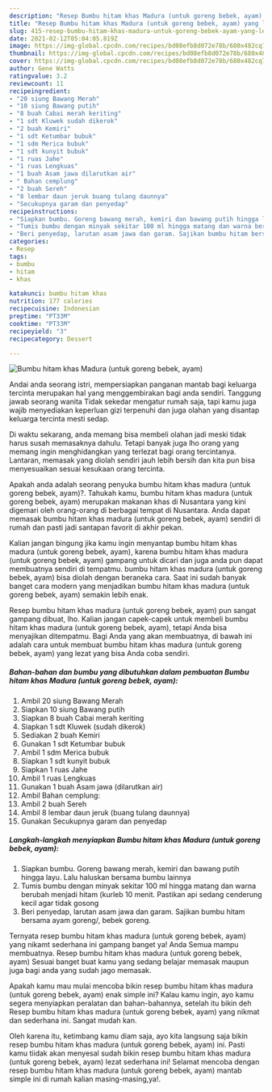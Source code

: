 ```yaml
---
description: "Resep Bumbu hitam khas Madura (untuk goreng bebek, ayam) yang lezat dan Mudah Dibuat"
title: "Resep Bumbu hitam khas Madura (untuk goreng bebek, ayam) yang lezat dan Mudah Dibuat"
slug: 415-resep-bumbu-hitam-khas-madura-untuk-goreng-bebek-ayam-yang-lezat-dan-mudah-dibuat
date: 2021-02-12T05:04:05.819Z
image: https://img-global.cpcdn.com/recipes/bd08efb8d072e78b/680x482cq70/bumbu-hitam-khas-madura-untuk-goreng-bebek-ayam-foto-resep-utama.jpg
thumbnail: https://img-global.cpcdn.com/recipes/bd08efb8d072e78b/680x482cq70/bumbu-hitam-khas-madura-untuk-goreng-bebek-ayam-foto-resep-utama.jpg
cover: https://img-global.cpcdn.com/recipes/bd08efb8d072e78b/680x482cq70/bumbu-hitam-khas-madura-untuk-goreng-bebek-ayam-foto-resep-utama.jpg
author: Gene Watts
ratingvalue: 3.2
reviewcount: 11
recipeingredient:
- "20 siung Bawang Merah"
- "10 siung Bawang putih"
- "8 buah Cabai merah keriting"
- "1 sdt Kluwek sudah dikerok"
- "2 buah Kemiri"
- "1 sdt Ketumbar bubuk"
- "1 sdm Merica bubuk"
- "1 sdt kunyit bubuk"
- "1 ruas Jahe"
- "1 ruas Lengkuas"
- "1 buah Asam jawa dilarutkan air"
- " Bahan cemplung"
- "2 buah Sereh"
- "8 lembar daun jeruk buang tulang daunnya"
- "Secukupnya garam dan penyedap"
recipeinstructions:
- "Siapkan bumbu. Goreng bawang merah, kemiri dan bawang putih hingga layu. Lalu haluskan bersama bumbu lainnya"
- "Tumis bumbu dengan minyak sekitar 100 ml hingga matang dan warna berubah menjadi hitam (kurleb 10 menit. Pastikan api sedang cenderung kecil agar tidak gosong"
- "Beri penyedap, larutan asam jawa dan garam. Sajikan bumbu hitam bersama ayam goreng/, bebek goreng."
categories:
- Resep
tags:
- bumbu
- hitam
- khas

katakunci: bumbu hitam khas 
nutrition: 177 calories
recipecuisine: Indonesian
preptime: "PT33M"
cooktime: "PT33M"
recipeyield: "3"
recipecategory: Dessert

---
```



![Bumbu hitam khas Madura (untuk goreng bebek, ayam)](https://img-global.cpcdn.com/recipes/bd08efb8d072e78b/680x482cq70/bumbu-hitam-khas-madura-untuk-goreng-bebek-ayam-foto-resep-utama.jpg)

Andai anda seorang istri, mempersiapkan panganan mantab bagi keluarga tercinta merupakan hal yang menggembirakan bagi anda sendiri. Tanggung jawab seorang  wanita Tidak sekedar mengatur rumah saja, tapi kamu juga wajib menyediakan keperluan gizi terpenuhi dan juga olahan yang disantap keluarga tercinta mesti sedap.

Di waktu  sekarang, anda memang bisa membeli olahan jadi meski tidak harus susah memasaknya dahulu. Tetapi banyak juga lho orang yang memang ingin menghidangkan yang terlezat bagi orang tercintanya. Lantaran, memasak yang diolah sendiri jauh lebih bersih dan kita pun bisa menyesuaikan sesuai kesukaan orang tercinta. 



Apakah anda adalah seorang penyuka bumbu hitam khas madura (untuk goreng bebek, ayam)?. Tahukah kamu, bumbu hitam khas madura (untuk goreng bebek, ayam) merupakan makanan khas di Nusantara yang kini digemari oleh orang-orang di berbagai tempat di Nusantara. Anda dapat memasak bumbu hitam khas madura (untuk goreng bebek, ayam) sendiri di rumah dan pasti jadi santapan favorit di akhir pekan.

Kalian jangan bingung jika kamu ingin menyantap bumbu hitam khas madura (untuk goreng bebek, ayam), karena bumbu hitam khas madura (untuk goreng bebek, ayam) gampang untuk dicari dan juga anda pun dapat membuatnya sendiri di tempatmu. bumbu hitam khas madura (untuk goreng bebek, ayam) bisa diolah dengan beraneka cara. Saat ini sudah banyak banget cara modern yang menjadikan bumbu hitam khas madura (untuk goreng bebek, ayam) semakin lebih enak.

Resep bumbu hitam khas madura (untuk goreng bebek, ayam) pun sangat gampang dibuat, lho. Kalian jangan capek-capek untuk membeli bumbu hitam khas madura (untuk goreng bebek, ayam), tetapi Anda bisa menyajikan ditempatmu. Bagi Anda yang akan membuatnya, di bawah ini adalah cara untuk membuat bumbu hitam khas madura (untuk goreng bebek, ayam) yang lezat yang bisa Anda coba sendiri.

<!--inarticleads1-->

##### Bahan-bahan dan bumbu yang dibutuhkan dalam pembuatan Bumbu hitam khas Madura (untuk goreng bebek, ayam):

1. Ambil 20 siung Bawang Merah
1. Siapkan 10 siung Bawang putih
1. Siapkan 8 buah Cabai merah keriting
1. Siapkan 1 sdt Kluwek (sudah dikerok)
1. Sediakan 2 buah Kemiri
1. Gunakan 1 sdt Ketumbar bubuk
1. Ambil 1 sdm Merica bubuk
1. Siapkan 1 sdt kunyit bubuk
1. Siapkan 1 ruas Jahe
1. Ambil 1 ruas Lengkuas
1. Gunakan 1 buah Asam jawa (dilarutkan air)
1. Ambil  Bahan cemplung:
1. Ambil 2 buah Sereh
1. Ambil 8 lembar daun jeruk (buang tulang daunnya)
1. Gunakan Secukupnya garam dan penyedap




<!--inarticleads2-->

##### Langkah-langkah menyiapkan Bumbu hitam khas Madura (untuk goreng bebek, ayam):

1. Siapkan bumbu. Goreng bawang merah, kemiri dan bawang putih hingga layu. Lalu haluskan bersama bumbu lainnya
1. Tumis bumbu dengan minyak sekitar 100 ml hingga matang dan warna berubah menjadi hitam (kurleb 10 menit. Pastikan api sedang cenderung kecil agar tidak gosong
1. Beri penyedap, larutan asam jawa dan garam. Sajikan bumbu hitam bersama ayam goreng/, bebek goreng.




Ternyata resep bumbu hitam khas madura (untuk goreng bebek, ayam) yang nikamt sederhana ini gampang banget ya! Anda Semua mampu membuatnya. Resep bumbu hitam khas madura (untuk goreng bebek, ayam) Sesuai banget buat kamu yang sedang belajar memasak maupun juga bagi anda yang sudah jago memasak.

Apakah kamu mau mulai mencoba bikin resep bumbu hitam khas madura (untuk goreng bebek, ayam) enak simple ini? Kalau kamu ingin, ayo kamu segera menyiapkan peralatan dan bahan-bahannya, setelah itu bikin deh Resep bumbu hitam khas madura (untuk goreng bebek, ayam) yang nikmat dan sederhana ini. Sangat mudah kan. 

Oleh karena itu, ketimbang kamu diam saja, ayo kita langsung saja bikin resep bumbu hitam khas madura (untuk goreng bebek, ayam) ini. Pasti kamu tiidak akan menyesal sudah bikin resep bumbu hitam khas madura (untuk goreng bebek, ayam) lezat sederhana ini! Selamat mencoba dengan resep bumbu hitam khas madura (untuk goreng bebek, ayam) mantab simple ini di rumah kalian masing-masing,ya!.

